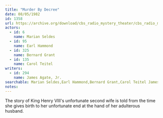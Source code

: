 ```yaml
---
title: "Murder By Decree"
date: 08/05/1982
id: 1358
url: https://archive.org/download/cbs_radio_mystery_theater/cbs_radio_mystery_theater-1351-1399.zip/cbs_radio_mystery_theater-1351-1399%2Fcbsrmt_1358_murder_by_decree.mp3
actors:  
  - id: 6
    name: Marian Seldes  
  - id: 95
    name: Earl Hammond  
  - id: 325
    name: Bernard Grant  
  - id: 135
    name: Carol Teitel
writers:  
  - id: 294
    name: James Agate, Jr.
searchable: Marian Seldes,Earl Hammond,Bernard Grant,Carol Teitel James Agate, Jr.
notes:  
---
```

The story of King Henry VIII's unfortunate second wife is told from the time she gives birth to her unfortunate end at the hand of her adulterous husband.